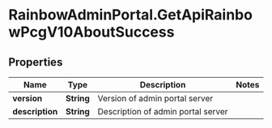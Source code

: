 # RainbowAdminPortal.GetApiRainbowPcgV10AboutSuccess

## Properties

Name | Type | Description | Notes
------------ | ------------- | ------------- | -------------
**version** | **String** | Version of admin portal server | 
**description** | **String** | Description of admin portal server | 


